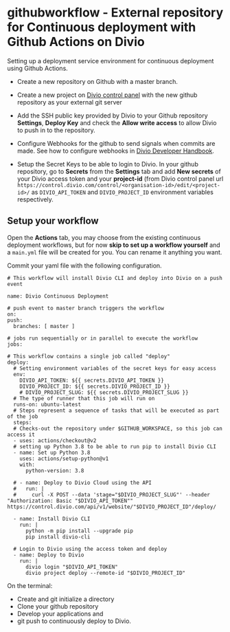 # githubworkflow - External repository for Continuous deployment with Github Actions on Divio

Setting up a deployment service environment for continuous deployment using Github Actions.
 
* Create a new repository on Github with a master branch.

* Create a new project on [Divio control panel](https://control.divio.com/control/) with the new github repository as your external git server 

* Add the SSH public key provided by Divio to your Github repository **Settings**, **Deploy Key** and check the **Allow write access** to allow Divio to push in to the repository.

* Configure Webhooks for the github to send signals when commits are made. See how to configure webhooks in [Divio Developer Handbook](https://docs.divio.com/en/latest/how-to/resources-configure-git/#configure-a-webhook-for-the-git-repository).

* Setup the Secret Keys to be able to login to Divio. In your github repository, go to **Secrets** from the **Settings** tab and add **New secrets** of your Divio access token and your **project-id** (from Divio control panel url `https://control.divio.com/control/<organisation-id>/edit/<project-id>/` as `DIVIO_API_TOKEN` and `DIVIO_PROJECT_ID` environment variables respectively.

Setup your workflow
-------------------
Open the **Actions** tab, you may choose from the existing continuous deployment workflows, but for now **skip to set up a workflow yourself** and a `main.yml` file will be created for you. You can rename it anything you want. 

Commit your yaml file with the following configuration.

    # This workflow will install Divio CLI and deploy into Divio on a push event
    
    name: Divio Continuous Deployment
    
    # push event to master branch triggers the workflow
    on:
    push:
      branches: [ master ]
    
    # jobs run sequentially or in parallel to execute the workflow
    jobs:
    
    # This workflow contains a single job called "deploy"
    deploy:
      # Setting environment variables of the secret keys for easy access
      env:
        DIVIO_API_TOKEN: ${{ secrets.DIVIO_API_TOKEN }}
        DIVIO_PROJECT_ID: ${{ secrets.DIVIO_PROJECT_ID }}  
        # DIVIO_PROJECT_SLUG: ${{ secrets.DIVIO_PROJECT_SLUG }}
      # The type of runner that this job will run on
      runs-on: ubuntu-latest
      # Steps represent a sequence of tasks that will be executed as part of the job
      steps:
      # Checks-out the repository under $GITHUB_WORKSPACE, so this job can access it
      - uses: actions/checkout@v2
      # setting up Python 3.8 to be able to run pip to install Divio CLI
      - name: Set up Python 3.8
        uses: actions/setup-python@v1
        with:
          python-version: 3.8
    
      # - name: Deploy to Divio Cloud using the API
      #   run: |
      #     curl -X POST --data 'stage="$DIVIO_PROJECT_SLUG"' --header "Authorization: Basic "$DIVIO_API_TOKEN"" https://control.divio.com/api/v1/website/"$DIVIO_PROJECT_ID"/deploy/
  
      - name: Install Divio CLI
        run: |
          python -m pip install --upgrade pip
          pip install divio-cli
  
      # Login to Divio using the access token and deploy
      - name: Deploy to Divio
        run: |
          divio login "$DIVIO_API_TOKEN"
          divio project deploy --remote-id "$DIVIO_PROJECT_ID"


On the terminal: 
* Create and git initialize a directory 
* Clone your github repository
* Develop your applications and 
* git push to continuously deploy to Divio.
